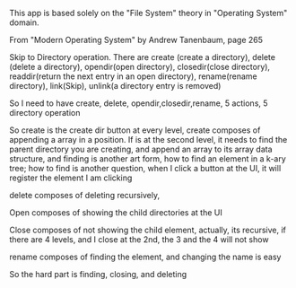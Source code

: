 This app is based solely on the "File System" theory in "Operating System" domain.

From "Modern Operating System" by Andrew Tanenbaum, page 265

Skip to Directory operation. There are create (create a directory), delete (delete a directory), opendir(open directory), closedir(close directory), readdir(return the next entry in an open directory), rename(rename directory), link(Skip), unlink(a directory entry is removed)

So I need to have create, delete, opendir,closedir,rename, 5 actions, 5 directory operation

So create is the create dir button at every level, create composes of appending a array in a position. If is at the second level, it needs to find the parent directory you are creating, and append an array to its array data structure, and finding is another art form, how to find an element in a k-ary tree; how to find is another question, when I click a button at the UI, it will register the element I am clicking

delete composes of deleting recursively,

Open composes of showing the child directories at the UI

Close composes of not showing the child element, actually, its recursive, if there are 4 levels, and I close at the 2nd, the 3 and the 4 will not show 

rename composes of finding the element, and changing the name is easy

So the hard part is finding, closing, and deleting